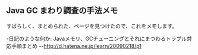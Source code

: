 ## Java GC まわり調査の手法メモ

 すばらしく、まとめられた、ページを見つけたので、これをメモします。

-日記のような何か: Javaメモリ、GCチューニングとそれにまつわるトラブル対応手順まとめ
--http://d.hatena.ne.jp/learn/20090218/p1
